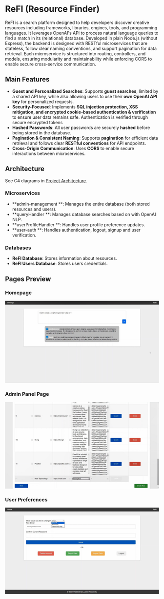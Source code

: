 # ReFI (Resource Finder)

ReFI is a search platform designed to help developers discover creative resources including frameworks, libraries, engines, tools, and programming languages. It leverages OpenAI's API to process natural language queries to find a match in its (relational) database. Developed in plain Node.js (without Express), the backend is designed with RESTful microservices that are stateless, follow clear naming conventions, and support pagination for data retrieval. Each microservice is structured into routing, controllers, and models, ensuring modularity and maintainability while enforcing CORS to enable secure cross-service communication.

## **Main Features**  
- **Guest and Personalized Searches**: Supports **guest searches**, limited by a shared API key, while also allowing users to use their **own OpenAI API key** for personalized requests.  
- **Security-Focused**: Implements **SQL injection protection, XSS mitigation, and encrypted cookie-based authentication & verification** to ensure user data remains safe. Authentication is verified through secure encrypted tokens  
- **Hashed Passwords**: All user passwords are securely **hashed** before being stored in the database.  
- **Pagination & Consistent Naming**: Supports **pagination** for efficient data retrieval and follows clear **RESTful conventions** for API endpoints.  
- **Cross-Origin Communication**: Uses **CORS** to enable secure interactions between microservices.  

## Architecture  
See C4 diagrams in [Project Architecture](arhitectura%20proiect%20(diag.%20C4)/).

### **Microservices**
- **admin-management **: Manages the entire database (both stored resources and users).  
- **queryHandler **: Manages database searches based on with OpenAI NLP.  
- **userProfileHandler **: Handles user profile preference updates.
- **user-auth **: Handles authentication, logout, signup and user verification. 

### **Databases**
- **ReFI Database**: Stores information about resources.  
- **ReFI Users Database**: Stores users credentials.  

## **Pages Preview**  

### **Homepage**
![Homepage Screenshot](Image%20sample%201.jpg)

### **Admin Panel Page**
![AdminPanel Screenshot](Image%20sample%202.jpg)

### **User Preferences**
![UserPreferences Screenshot](Image%20sample%203.jpg)
